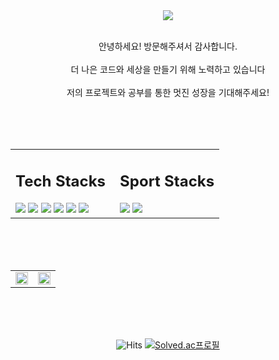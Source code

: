 <div align="center">
  <img src="https://capsule-render.vercel.app/api?type=waving&color=gradient&height=220&section=header&text=Jeonghwan%20&fontSize=50">
  <br/>
  <br/>
  <p align="center">
    안녕하세요! 방문해주셔서 감사합니다.
    <br/>
    <br/>
    더 나은 코드와 세상을 만들기 위해 노력하고 있습니다
    <br/>
    <br/>
    저의 프로젝트와 공부를 통한 멋진 성장을 기대해주세요!
  </p>
  <br/>
  <br/>
  <br/>
  <table style="width: 100%;">
    <tr>
      <td style="width: 50%; vertical-align: top;">
        <h2>Tech Stacks</h2>
        <img src="https://img.shields.io/badge/python-3776AB?style=for-the-badge&logo=python&logoColor=white">
        <img src="https://img.shields.io/badge/Django-092E20?style=for-the-badge&logo=django&logoColor=white&color=green">
        <img src="https://img.shields.io/badge/html5-E34F26?style=for-the-badge&logo=html5&logoColor=white"> 
        <img src="https://img.shields.io/badge/css-1572B6?style=for-the-badge&logo=css3&logoColor=white"> 
        <img src="https://img.shields.io/badge/MySQL-4479A1?style=for-the-badge&logo=mysql&logoColor=white">
        <img src="https://img.shields.io/badge/javascript-F7DF1E?style=for-the-badge&logo=javascript&logoColor=white">
      </td>
      <td style="width: 50%; vertical-align: top;">
        <h2>Sport Stacks</h2>
        <img src="https://img.shields.io/badge/Football-2DA9D7?style=for-the-badge&logo=Nike&logoColor=white"> 
        <img src="https://img.shields.io/badge/walking-F8991C?style=for-the-badge&logo=Nike&logoColor=white">
        <!-- 다른 스포츠 스택 이미지들 -->
      </td>
    </tr>
  </table>
  
  <br/>
  <br/>
  <br/>
  
  <table style="width: 100%;">
    <tr>
      <td align="center" style="width: 50%; vertical-align: bottom;">
        <img src="https://github-readme-stats.vercel.app/api?username=skysky44&show_icons=true&theme=buefy" width="100%">
      </td>
      <td align="center" style="width: 50%; vertical-align: top;">
        <img src="https://github-readme-stats.vercel.app/api/top-langs/?username=skysky44&layout=compact&theme=buefy" width="100%">
      </td>
    </tr>
  </table>

  <br/>
  <br/>
  <br/>
  
  ![Hits](https://hits.seeyoufarm.com/api/count/incr/badge.svg?url=https%3A%2F%2Fgithub.com%2Fskysky44&count_bg=%23CD8FEE&title_bg=%238A39B2&icon=&icon_color=%23E7E7E7&title=hits&edge_flat=true)
  [![Solved.ac프로필](http://mazassumnida.wtf/api/mini/generate_badge?boj=baek5251)](https://solved.ac/baek5251)
</div>
